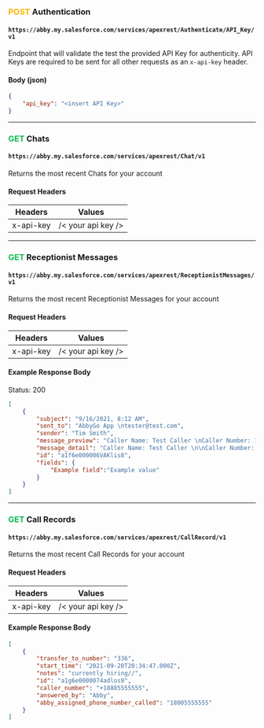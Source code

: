 ### <span style="color:#FFB400">POST</span> Authentication
#### `https://abby.my.salesforce.com/services/apexrest/Authenticate/API_Key/v1`
Endpoint that will validate the test the provided API Key for authenticity. API Keys are required to be sent for all other requests as an `x-api-key` header.

#### Body (json)
```json
{
    "api_key": "<insert API Key>"
}
```

***

### <span style="color:#0CBB52">GET</span> Chats
#### `https://abby.my.salesforce.com/services/apexrest/Chat/v1`
Returns the most recent Chats for your account

#### Request Headers

Headers | Values
------------ | -------------
x-api-key | /< your api key />

***

### <span style="color:#0CBB52">GET</span> Receptionist Messages
#### `https://abby.my.salesforce.com/services/apexrest/ReceptionistMessages/v1`
Returns the most recent Receptionist Messages for your account

#### Request Headers

Headers | Values
------------ | -------------
x-api-key | /< your api key />

#### Example Response Body
Status: 200
```json
[
    {
        "subject": "9/16/2021, 8:12 AM",
        "sent_to": "AbbyGo App \ntester@test.com",
        "sender": "Tim Smith",
        "message_preview": "Caller Name: Test Caller \nCaller Number: 18885555555\nCompany Name: Test Inc.\nMessage: This is a test call.",
        "message_detail": "Caller Name: Test Caller \n\nCaller Number: 18885555555\n\nCompany Name: Test Inc. \n\nMessage: This is a test call.\n\nWas the call connected?: No please callback\n\nInitials: TC\n\nCaller Number Generated By Caller-id:  18885555555",
        "id": "a1f6e000006VAKlis8",
        "fields": {
            "Example field":"Example value"
        }
    }
]
```

***

### <span style="color:#0CBB52">GET</span> Call Records
#### `https://abby.my.salesforce.com/services/apexrest/CallRecord/v1`
Returns the most recent Call Records for your account

#### Request Headers

Headers | Values
------------ | -------------
x-api-key | /< your api key />

#### Example Response Body
```json
[
    {
        "transfer_to_number": "336",
        "start_time": "2021-09-20T20:34:47.000Z",
        "notes": "currently hiring//",
        "id": "a1g6e0000074adlos9",
        "caller_number": "+18885555555",
        "answered_by": "Abby",
        "abby_assigned_phone_number_called": "18005555555"
    }
]
```